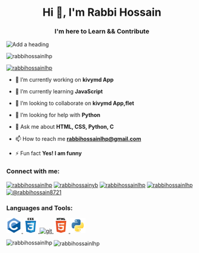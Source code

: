 <h1 align="center">Hi 👋, I'm Rabbi Hossain</h1>
<h3 align="center">I'm here to Learn && Contribute</h3>

![Add a heading](https://github.com/rabbihossainlhp/rabbihossainlhp/assets/143143642/e8bac143-0dff-4eb6-badb-d2b9720b4b24)

<p align="left"> <img src="https://komarev.com/ghpvc/?username=rabbihossainlhp&label=Profile%20views&color=0e75b6&style=flat" alt="rabbihossainlhp" /> </p>


<p align="left"> <a href="https://twitter.com/rabbihossainlhp" target="blank"><img src="https://img.shields.io/twitter/follow/rabbihossainlhp?logo=twitter&style=for-the-badge" alt="rabbihossainlhp" /></a> </p>


- 🔭 I’m currently working on **kivymd App**

- 🌱 I’m currently learning **JavaScript**

- 👯 I’m looking to collaborate on **kivymd App,flet**

- 🤝 I’m looking for help with **Python**

- 💬 Ask me about **HTML, CSS, Python, C**

- 📫 How to reach me **rabbihossainlhp@gmail.com**

- ⚡ Fun fact **Yes! I am funny**

<h3 align="left">Connect with me:</h3>
<p align="left">
<a href="https://twitter.com/rabbihossainlhp" target="blank"><img align="center" src="https://raw.githubusercontent.com/rahuldkjain/github-profile-readme-generator/master/src/images/icons/Social/twitter.svg" alt="rabbihossainlhp" height="30" width="40" /></a>
<a href="https://linkedin.com/in/rabbihossainyb" target="blank"><img align="center" src="https://raw.githubusercontent.com/rahuldkjain/github-profile-readme-generator/master/src/images/icons/Social/linked-in-alt.svg" alt="rabbihossainyb" height="30" width="40" /></a>
<a href="https://fb.com/rabbihossainlhp" target="blank"><img align="center" src="https://raw.githubusercontent.com/rahuldkjain/github-profile-readme-generator/master/src/images/icons/Social/facebook.svg" alt="rabbihossainlhp" height="30" width="40" /></a>
<a href="https://instagram.com/rabbihossainlhp" target="blank"><img align="center" src="https://raw.githubusercontent.com/rahuldkjain/github-profile-readme-generator/master/src/images/icons/Social/instagram.svg" alt="rabbihossainlhp" height="30" width="40" /></a>
<a href="https://www.hackerrank.com/@rabbihossain8721" target="blank"><img align="center" src="https://raw.githubusercontent.com/rahuldkjain/github-profile-readme-generator/master/src/images/icons/Social/hackerrank.svg" alt="@rabbihossain8721" height="30" width="40" /></a>
</p>

<h3 align="left">Languages and Tools:</h3>
<p align="left"> <a href="https://www.cprogramming.com/" target="_blank" rel="noreferrer"> <img src="https://raw.githubusercontent.com/devicons/devicon/master/icons/c/c-original.svg" alt="c" width="40" height="40"/> </a> <a href="https://www.w3schools.com/css/" target="_blank" rel="noreferrer"> <img src="https://raw.githubusercontent.com/devicons/devicon/master/icons/css3/css3-original-wordmark.svg" alt="css3" width="40" height="40"/> </a> <a href="https://git-scm.com/" target="_blank" rel="noreferrer"> <img src="https://www.vectorlogo.zone/logos/git-scm/git-scm-icon.svg" alt="git" width="40" height="40"/> </a> <a href="https://www.w3.org/html/" target="_blank" rel="noreferrer"> <img src="https://raw.githubusercontent.com/devicons/devicon/master/icons/html5/html5-original-wordmark.svg" alt="html5" width="40" height="40"/> </a> <a href="https://www.python.org" target="_blank" rel="noreferrer"> <img src="https://raw.githubusercontent.com/devicons/devicon/master/icons/python/python-original.svg" alt="python" width="40" height="40"/> </a> </p>

<p><img align="left" src="https://github-readme-stats.vercel.app/api/top-langs?username=rabbihossainlhp&show_icons=true&locale=en&layout=compact" alt="rabbihossainlhp" /></p>

<p>&nbsp;<img align="center" src="https://github-readme-stats.vercel.app/api?username=rabbihossainlhp&show_icons=true&locale=en" alt="rabbihossainlhp" /></p>
